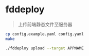 # fddeploy
> 上传前端静态文件至服务器

```bash
cp config.example.yaml config.yaml
make

./fddeploy upload --target APPNAME
```
